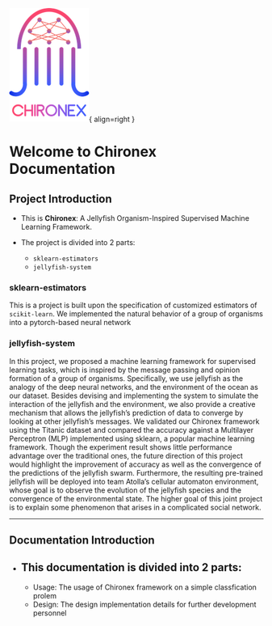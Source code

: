 ![Logo](Pics/2022-04-21-20-06-55.png){ align=right }
# Welcome to Chironex Documentation 

## Project Introduction
- This is **Chironex**: 
  A Jellyfish Organism-Inspired Supervised Machine Learning Framework. 

- The project is divided into 2 parts:
    - `sklearn-estimators`
    - `jellyfish-system`

### sklearn-estimators
This is a project is built upon the specification of customized estimators of `scikit-learn`. We implemented the natural behavior of a group of organisms into a pytorch-based neural network

### jellyfish-system
In this project, we proposed a machine learning framework for supervised learning tasks, which is inspired by the message passing and opinion formation of a group of organisms. Specifically, we use jellyfish as the analogy of the deep neural networks, and the environment of the ocean as our dataset. Besides devising and implementing the system to simulate the interaction of the jellyfish and the environment, we also provide a creative mechanism that allows the jellyfish’s prediction of data to converge by looking at other jellyfish’s messages. We validated our Chironex framework using the Titanic dataset and compared the accuracy against a Multilayer Perceptron (MLP) implemented using sklearn, a popular machine learning framework. Though the experiment result shows little performance advantage over the traditional ones, the future direction of this project would highlight the improvement of accuracy as well as the convergence of the predictions of the jellyfish swarm. Furthermore, the resulting pre-trained jellyfish will be deployed into team Atolla’s cellular automaton environment, whose goal is to observe the evolution of the jellyfish species and the convergence of the environmental state. The higher goal of this joint project is to explain some phenomenon that arises in a complicated social network.


---

## Documentation Introduction
- This documentation is divided into 2 parts:
  - 
  - Usage: The usage of Chironex framework on a simple classfication prolem
  - Design: The design implementation details for further development personnel



